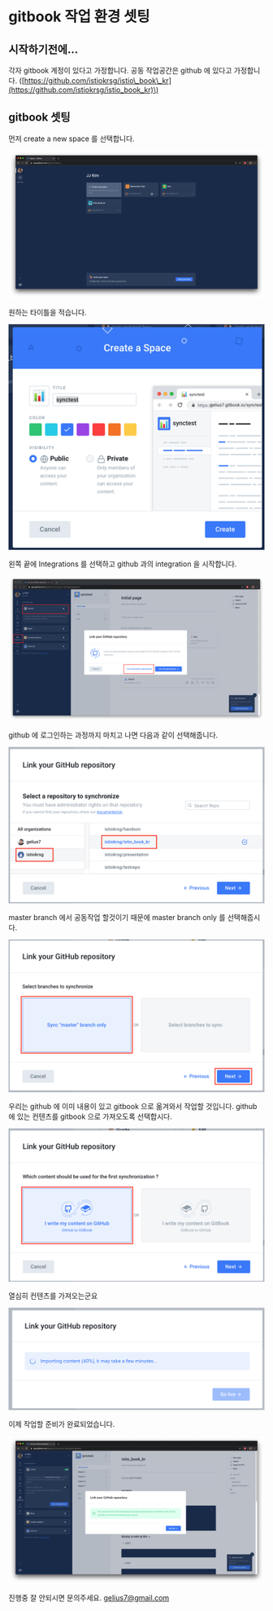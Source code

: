 # gitbook 작업 환경 셋팅

## 시작하기전에...

각자 gitbook 계정이 있다고 가정합니다. 공동 작업공간은 github 에 있다고 가정합니다. \([https://github.com/istiokrsg/istio\_book\_kr](https://github.com/istiokrsg/istio_book_kr)\)

## gitbook 셋팅

먼저 create a new space 를 선택합니다.

![&#xC0C8; &#xD398;&#xC774;&#xC9C0; &#xC0DD;&#xC131;](.gitbook/assets/gitbook1.png)

원하는 타이틀을 적습니다.

![](.gitbook/assets/gitbook2.png)

왼쪽 끝에 Integrations 를 선택하고 github 과의 integration 을 시작합니다.

![](.gitbook/assets/gitbook3.png)

github 에 로그인하는 과정까지 마치고 나면 다음과 같이 선택해줍니다.

![](.gitbook/assets/gitbook4.png)

master branch 에서 공동작업 할것이기 때문에 master branch only 를 선택해줍시다.

![](.gitbook/assets/gitbook5.png)

우리는 github 에 이미 내용이 있고 gitbook 으로 옮겨와서 작업할 것입니다. github 에 있는 컨텐츠를 gitbook 으로 가져오도록 선택합시다.

![](.gitbook/assets/gitbook6.png)

열심히 컨텐츠를 가져오는군요

![](.gitbook/assets/gitbook7.png)

이제 작업할 준비가 완료되었습니다.

![](.gitbook/assets/gitbooksync_complete.png)

진행중 잘 안되시면 문의주세요. gelius7@gmail.com

